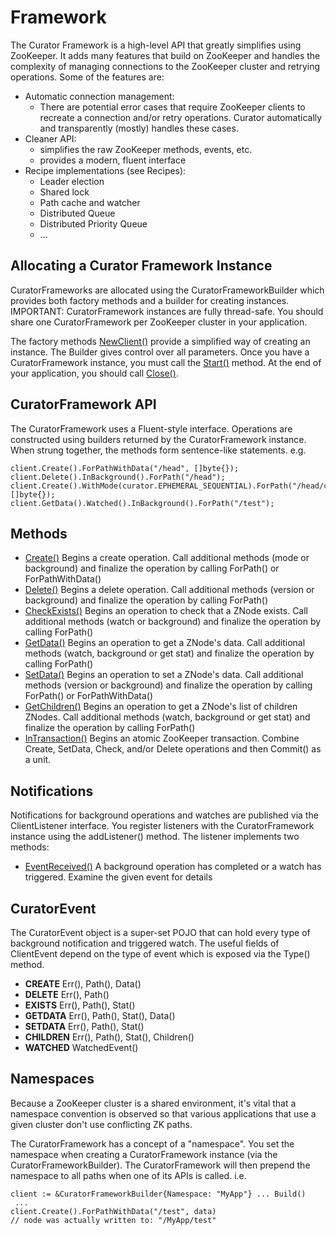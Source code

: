 # Framework

The Curator Framework is a high-level API that greatly simplifies using ZooKeeper. It adds many features that build on ZooKeeper and handles the complexity of managing connections to the ZooKeeper cluster and retrying operations. Some of the features are:

- Automatic connection management:
  * There are potential error cases that require ZooKeeper clients to recreate a connection and/or retry operations. Curator automatically and transparently (mostly) handles these cases.
- Cleaner API:
  * simplifies the raw ZooKeeper methods, events, etc.
  * provides a modern, fluent interface
- Recipe implementations (see Recipes):
  * Leader election
  * Shared lock
  * Path cache and watcher
  * Distributed Queue
  * Distributed Priority Queue
  * ...
  
## Allocating a Curator Framework Instance

CuratorFrameworks are allocated using the CuratorFrameworkBuilder which provides both factory methods and a builder for creating instances. IMPORTANT: CuratorFramework instances are fully thread-safe. You should share one CuratorFramework per ZooKeeper cluster in your application.

The factory methods [NewClient()](http://godoc.org/github.com/flier/curator.go#NewClient) provide a simplified way of creating an instance. The Builder gives control over all parameters. Once you have a CuratorFramework instance, you must call the [Start()](http://godoc.org/github.com/flier/curator.go#CuratorFramework.Start) method. At the end of your application, you should call [Close()](http://godoc.org/github.com/flier/curator.go#CuratorFramework.Close).

## CuratorFramework API

The CuratorFramework uses a Fluent-style interface. Operations are constructed using builders returned by the CuratorFramework instance. When strung together, the methods form sentence-like statements. e.g.

```
client.Create().ForPathWithData("/head", []byte{});
client.Delete().InBackground().ForPath("/head");
client.Create().WithMode(curator.EPHEMERAL_SEQUENTIAL).ForPath("/head/child", []byte{});
client.GetData().Watched().InBackground().ForPath("/test");
```

## Methods

- [Create()](http://godoc.org/github.com/flier/curator.go#CuratorFramework.Create)	Begins a create operation. Call additional methods (mode or background) and finalize the operation by calling ForPath() or ForPathWithData()
- [Delete()](http://godoc.org/github.com/flier/curator.go#CuratorFramework.Delete)	Begins a delete operation. Call additional methods (version or background) and finalize the operation by calling ForPath()
- [CheckExists()](http://godoc.org/github.com/flier/curator.go#CuratorFramework.CheckExists)	Begins an operation to check that a ZNode exists. Call additional methods (watch or background) and finalize the operation by calling ForPath()
- [GetData()](http://godoc.org/github.com/flier/curator.go#CuratorFramework.GetData)	Begins an operation to get a ZNode's data. Call additional methods (watch, background or get stat) and finalize the operation by calling ForPath()
- [SetData()](http://godoc.org/github.com/flier/curator.go#CuratorFramework.SetData)	Begins an operation to set a ZNode's data. Call additional methods (version or background) and finalize the operation by calling ForPath() or ForPathWithData()
- [GetChildren()](http://godoc.org/github.com/flier/curator.go#CuratorFramework.GetChildren)	Begins an operation to get a ZNode's list of children ZNodes. Call additional methods (watch, background or get stat) and finalize the operation by calling ForPath()
- [InTransaction()](http://godoc.org/github.com/flier/curator.go#CuratorFramework.InTransaction)	Begins an atomic ZooKeeper transaction. Combine Create, SetData, Check, and/or Delete operations and then Commit() as a unit.

## Notifications

Notifications for background operations and watches are published via the ClientListener interface. You register listeners with the CuratorFramework instance using the addListener() method. The listener implements two methods:

- [EventReceived()](http://godoc.org/github.com/flier/curator.go/#CuratorListener)	A background operation has completed or a watch has triggered. Examine the given event for details

## CuratorEvent

The CuratorEvent object is a super-set POJO that can hold every type of background notification and triggered watch. The useful fields of ClientEvent depend on the type of event which is exposed via the Type() method.

- **CREATE**	    Err(), Path(), Data()
- **DELETE**	    Err(), Path()
- **EXISTS**	    Err(), Path(), Stat()
- **GETDATA**    Err(), Path(), Stat(), Data()
- **SETDATA**    Err(), Path(), Stat()
- **CHILDREN**   Err(), Path(), Stat(), Children()
- **WATCHED**	 WatchedEvent()

## Namespaces

Because a ZooKeeper cluster is a shared environment, it's vital that a namespace convention is observed so that various applications that use a given cluster don't use conflicting ZK paths.

The CuratorFramework has a concept of a "namespace". You set the namespace when creating a CuratorFramework instance (via the CuratorFrameworkBuilder). The CuratorFramework will then prepend the namespace to all paths when one of its APIs is called. i.e.

```
client := &CuratorFrameworkBuilder{Namespace: "MyApp"} ... Build()
 ...
client.Create().ForPathWithData("/test", data)
// node was actually written to: "/MyApp/test"
```